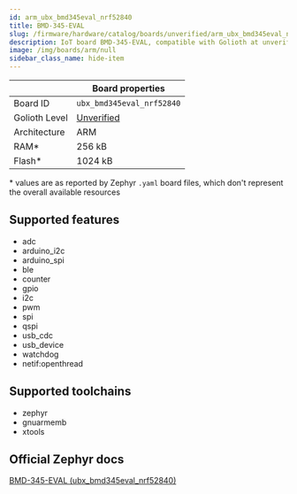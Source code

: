 ```yaml
---
id: arm_ubx_bmd345eval_nrf52840
title: BMD-345-EVAL
slug: /firmware/hardware/catalog/boards/unverified/arm_ubx_bmd345eval_nrf52840
description: IoT board BMD-345-EVAL, compatible with Golioth at unverified level.
image: /img/boards/arm/null
sidebar_class_name: hide-item
---
```


[//]: # (This is an auto-generated file, do not edit! Changes to it will be lost upon re-generation)



|                | Board properties     |
| -------------  | -------------------- |
| Board ID       | `ubx_bmd345eval_nrf52840` |
| Golioth Level  | [Unverified](/firmware/hardware#unverified-boards) |
| Architecture   | ARM |
| RAM*           | 256 kB |
| Flash*         | 1024 kB |

\* values are as reported by Zephyr `.yaml` board files, which don't represent the overall available resources



## Supported features

* adc
* arduino_i2c
* arduino_spi
* ble
* counter
* gpio
* i2c
* pwm
* spi
* qspi
* usb_cdc
* usb_device
* watchdog
* netif:openthread

## Supported toolchains

* zephyr
* gnuarmemb
* xtools

## Official Zephyr docs

[BMD-345-EVAL (ubx_bmd345eval_nrf52840)](https://docs.zephyrproject.org/latest/boards/arm/ubx_bmd345eval_nrf52840/doc/index.html)
